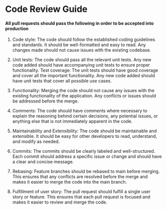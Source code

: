 # Code Review Guide

#### All pull requests should pass the following in order to be accepted into production

1. Code style: The code should follow the established coding guidelines and standards. It should be well-formatted and easy to read. Any changes made should not cause issues with the existing codebase.

2. Unit tests: The code should pass all the relevant unit tests. Any new code added should have accompanying unit tests to ensure proper functionality.
   Test coverage: The unit tests should have good coverage and cover all the important functionality. Any new code added should have unit tests that cover all possible use cases.

3. Functionality: Merging the code should not cause any issues with the existing functionality of the application. Any conflicts or issues should be addressed before the merge.

4. Comments: The code should have comments where necessary to explain the reasoning behind certain decisions, any potential issues, or anything else that is not immediately apparent in the code.

5. Maintainability and Extensibility: The code should be maintainable and extensible. It should be easy for other developers to read, understand, and modify as needed.

6. Commits: The commits should be clearly labeled and well-structured. Each commit should address a specific issue or change and should have a clear and concise message.

7. Rebasing: Feature branches should be rebased to main before merging. This ensures that any conflicts are resolved before the merge and makes it easier to merge the code into the main branch.

8. Fulfillment of user story: The pull request should fulfill a single user story or feature. This ensures that each pull request is focused and makes it easier to review and merge the code.
